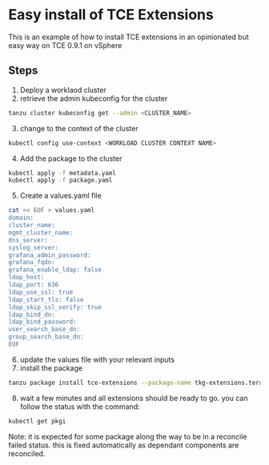 # Easy install of TCE Extensions
This is an example of how to install TCE extensions in an opinionated but easy way on TCE 0.9.1 on vSphere

## Steps
1. Deploy a worklaod cluster
2. retrieve the admin kubeconfig for the cluster
``` bash
tanzu cluster kubeconfig get --admin <CLUSTER_NAME>
```  
3. change to the context of the cluster
``` bash
kubectl config use-context <WORKLOAD CLUSTER CONTEXT NAME>
```  
4. Add the package to the cluster
``` bash
kubectl apply -f metadata.yaml
kubectl apply -f package.yaml
```  
5. Create a values.yaml file
``` bash
cat << EOF > values.yaml
domain: 
cluster_name: 
mgmt_cluster_name: 
dns_server: 
syslog_server: 
grafana_admin_password: 
grafana_fqdn:
grafana_enable_ldap: false
ldap_host:
ldap_port: 636
ldap_use_ssl: true
ldap_start_tls: false
ldap_skip_ssl_verify: true
ldap_bind_dn:
ldap_bind_password:
user_search_base_dn:
group_search_base_dn:
EOF
```  
6. update the values file with your relevant inputs
7. install the package
``` bash
tanzu package install tce-extensions --package-name tkg-extensions.terasky.com --version 1.4.0 --values-file values.yaml
```  
8. wait a few minutes and all extensions should be ready to go. you can follow the status with the command:
``` bash
kubectl get pkgi
```  
Note: it is expected for some package along the way to be in a reconcile failed status. this is fixed automatically as dependant components are reconciled.
